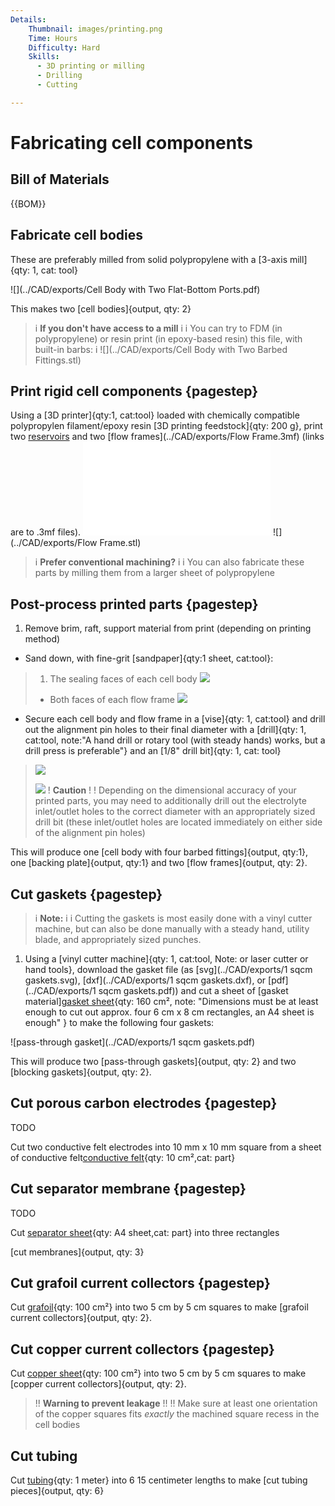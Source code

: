 ```yaml
---
Details:
    Thumbnail: images/printing.png
    Time: Hours
    Difficulty: Hard
    Skills:
      - 3D printing or milling
      - Drilling
      - Cutting

---
```

<!-- There should be only one Header per page. You do not need to use all the keys -->
# Fabricating cell components
## Bill of Materials


{{BOM}}

## Fabricate cell bodies

These are preferably milled from solid polypropylene with a [3-axis mill]{qty: 1, cat: tool}

![](../CAD/exports/Cell Body with Two Flat-Bottom Ports.pdf)

This makes two [cell bodies]{output, qty: 2}


>i **If you don't have access to a mill** 
>i
>i You can try to FDM (in polypropylene) or resin print (in epoxy-based resin) this file, with built-in barbs:
>i ![](../CAD/exports/Cell Body with Two Barbed Fittings.stl)


## Print rigid cell components  {pagestep}

Using a [3D printer]{qty:1, cat:tool} loaded with chemically compatible polypropylen filament/epoxy resin [3D printing feedstock]{qty: 200 g}, print two [reservoirs](../CAD/exports/Reservoir.3mf) and two [flow frames](../CAD/exports/Flow Frame.3mf) (links are to .3mf files).
![](../CAD/exports/Reservoir.stl)
![](../CAD/exports/Flow Frame.stl)

>i **Prefer conventional machining?**
>i 
>i You can also fabricate these parts by milling them from a larger sheet of polypropylene

## Post-process printed parts  {pagestep}
1. Remove brim, raft, support material from print (depending on printing method)
* Sand down, with fine-grit [sandpaper]{qty:1 sheet, cat:tool}:
> 1. The sealing faces of each cell body
> ![](images/cell_body.png)
> * Both faces of each flow frame
> ![](images/flow_frame.png)
* Secure each cell body and flow frame in a [vise]{qty: 1, cat:tool} and drill out the alignment pin holes to their final diameter with a [drill]{qty: 1, cat:tool, note:"A hand drill or rotary tool (with steady hands) works, but a drill press is preferable"} and an [1/8" drill bit]{qty: 1, cat: tool}
> ![](images/cell_body_alignment_pins.png)
> 
> ![](images/flow_frame_alignment_pins.png)
>! **Caution**
>! 
>! Depending on the dimensional accuracy of your printed parts, you may need to additionally drill out the electrolyte inlet/outlet holes to the correct diameter with an appropriately sized drill bit (these inlet/outlet holes are located immediately on either side of the alignment pin holes)



This will produce one [cell body with four barbed fittings]{output, qty:1}, one [backing plate]{output, qty:1} and two [flow frames]{output, qty: 2}.

## Cut gaskets {pagestep}

>i **Note:**
>i
>i Cutting the gaskets is most easily done with a vinyl cutter machine, but can also be done manually with a steady hand, utility blade, and appropriately sized punches.

1. Using a [vinyl cutter machine]{qty: 1, cat:tool, Note: or laser cutter or hand tools}, download the gasket file (as [svg](../CAD/exports/1 sqcm gaskets.svg), [dxf](../CAD/exports/1 sqcm gaskets.dxf), or [pdf](../CAD/exports/1 sqcm gaskets.pdf)) and cut a sheet of [gasket material][gasket sheet](gaskets.md){qty: 160 cm², note: "Dimensions must be at least enough to cut out approx. four 6 cm x 8 cm rectangles, an A4 sheet is enough" } to make the following four gaskets:

![pass-through gasket](../CAD/exports/1 sqcm gaskets.pdf)



 This will produce two [pass-through gaskets]{output, qty: 2} and two [blocking gaskets]{output, qty: 2}.

## Cut porous carbon electrodes {pagestep}

TODO

Cut two conductive felt electrodes into 10 mm x 10 mm square from a sheet of conductive felt[conductive felt](conductive_felt.md){qty: 10 cm²,cat: part}
## Cut separator membrane {pagestep}

TODO

Cut [separator sheet](separator_sheet.md){qty: A4 sheet,cat: part} into three rectangles

[cut membranes]{output, qty: 3}

## Cut grafoil current collectors {pagestep}

Cut [grafoil](grafoil.md){qty: 100 cm²} into two 5 cm by 5 cm squares to make [grafoil current collectors]{output, qty: 2}.

## Cut copper current collectors {pagestep}

Cut [copper sheet](copper.md){qty: 100 cm²} into two 5 cm by 5 cm squares to make [copper current collectors]{output, qty: 2}.

>!! **Warning to prevent leakage** 
>!!
>!! Make sure at least one orientation of the copper squares fits *exactly* the machined square recess in the cell bodies 

## Cut tubing

Cut [tubing](tubing.md){qty: 1 meter} into 6 15 centimeter lengths to make [cut tubing pieces]{output, qty: 6}
